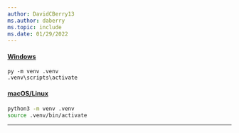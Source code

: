 ```yaml
---
author: DavidCBerry13
ms.author: daberry
ms.topic: include
ms.date: 01/29/2022
---
```

#### [Windows](#tab/windows)

```Cmd
py -m venv .venv
.venv\scripts\activate
```

#### [macOS/Linux](#tab/mac-linux)

```Bash
python3 -m venv .venv
source .venv/bin/activate
```

---
